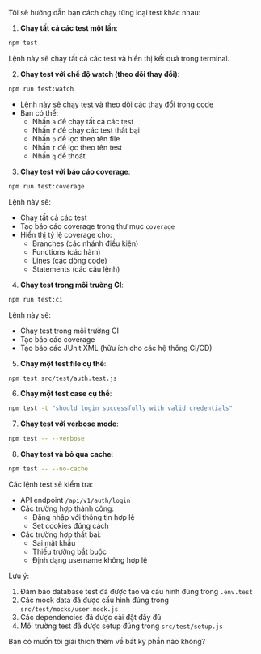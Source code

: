 Tôi sẽ hướng dẫn bạn cách chạy từng loại test khác nhau:

1. **Chạy tất cả các test một lần**:
```bash
npm test
```
Lệnh này sẽ chạy tất cả các test và hiển thị kết quả trong terminal.

2. **Chạy test với chế độ watch (theo dõi thay đổi)**:
```bash
npm run test:watch
```
- Lệnh này sẽ chạy test và theo dõi các thay đổi trong code
- Bạn có thể:
  - Nhấn `a` để chạy tất cả các test
  - Nhấn `f` để chạy các test thất bại
  - Nhấn `p` để lọc theo tên file
  - Nhấn `t` để lọc theo tên test
  - Nhấn `q` để thoát

3. **Chạy test với báo cáo coverage**:
```bash
npm run test:coverage
```
Lệnh này sẽ:
- Chạy tất cả các test
- Tạo báo cáo coverage trong thư mục `coverage`
- Hiển thị tỷ lệ coverage cho:
  - Branches (các nhánh điều kiện)
  - Functions (các hàm)
  - Lines (các dòng code)
  - Statements (các câu lệnh)

4. **Chạy test trong môi trường CI**:
```bash
npm run test:ci
```
Lệnh này sẽ:
- Chạy test trong môi trường CI
- Tạo báo cáo coverage
- Tạo báo cáo JUnit XML (hữu ích cho các hệ thống CI/CD)

5. **Chạy một test file cụ thể**:
```bash
npm test src/test/auth.test.js
```

6. **Chạy một test case cụ thể**:
```bash
npm test -t "should login successfully with valid credentials"
```

7. **Chạy test với verbose mode**:
```bash
npm test -- --verbose
```

8. **Chạy test và bỏ qua cache**:
```bash
npm test -- --no-cache
```

Các lệnh test sẽ kiểm tra:
- API endpoint `/api/v1/auth/login`
- Các trường hợp thành công:
  - Đăng nhập với thông tin hợp lệ
  - Set cookies đúng cách
- Các trường hợp thất bại:
  - Sai mật khẩu
  - Thiếu trường bắt buộc
  - Định dạng username không hợp lệ

Lưu ý:
1. Đảm bảo database test đã được tạo và cấu hình đúng trong `.env.test`
2. Các mock data đã được cấu hình đúng trong `src/test/mocks/user.mock.js`
3. Các dependencies đã được cài đặt đầy đủ
4. Môi trường test đã được setup đúng trong `src/test/setup.js`

Bạn có muốn tôi giải thích thêm về bất kỳ phần nào không?
